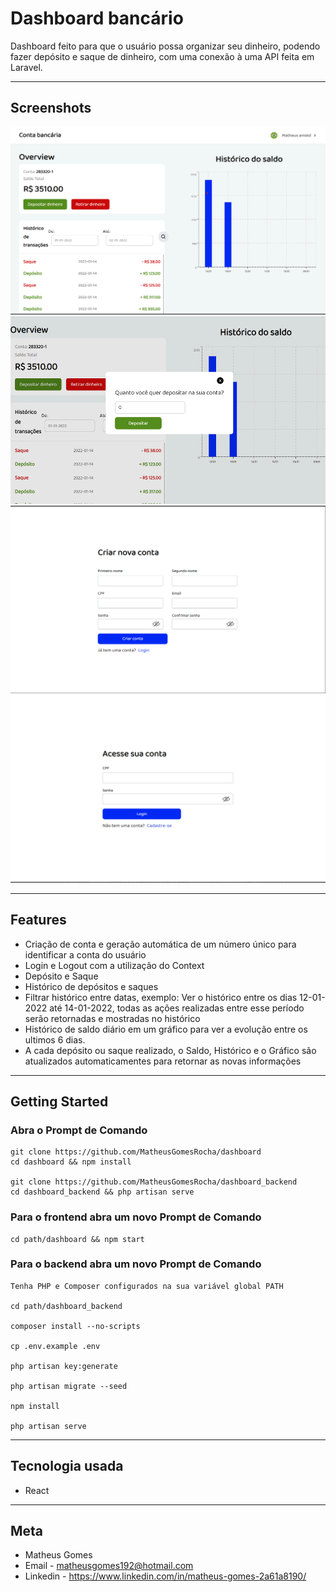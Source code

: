 # **Dashboard bancário**

Dashboard feito para que o usuário possa organizar seu dinheiro, podendo fazer depósito e saque de dinheiro, com uma conexão à uma API feita em Laravel.

-- --

## **Screenshots**


<img src="public/home.png" width="600px" height="300px">

<img src="public/modal.png" width="600px" height="300px">

<img src="public/cadastro.png" width="600px" height="300px">

<img src="public/login.png" width="600px" height="300px">

-- --

## **Features**

- Criação de conta e geração automática de um número único para identificar a conta do usuário
- Login e Logout com a utilização do Context
- Depósito e Saque
- Histórico de depósitos e saques
- Filtrar histórico entre datas, exemplo: Ver o histórico entre os dias 12-01-2022 até 14-01-2022, todas as ações realizadas entre esse período serão retornadas e mostradas no histórico
- Histórico de saldo diário em um gráfico para ver a evolução entre os ultimos 6 dias.
- A cada depósito ou saque realizado, o Saldo, Histórico e o Gráfico são atualizados automaticamentes para retornar as novas informações

-- --

## **Getting Started**

### Abra o Prompt de Comando

    git clone https://github.com/MatheusGomesRocha/dashboard
    cd dashboard && npm install

    git clone https://github.com/MatheusGomesRocha/dashboard_backend
    cd dashboard_backend && php artisan serve

### Para o frontend abra um novo Prompt de Comando

    cd path/dashboard && npm start
    
### Para o backend abra um novo Prompt de Comando

    Tenha PHP e Composer configurados na sua variável global PATH

    cd path/dashboard_backend

    composer install --no-scripts

    cp .env.example .env

    php artisan key:generate
    
    php artisan migrate --seed
    
    npm install

    php artisan serve
    

-- --

## **Tecnologia usada**

- React

-- --
## Meta

- Matheus Gomes
- Email - matheusgomes192@hotmail.com
- Linkedin - https://www.linkedin.com/in/matheus-gomes-2a61a8190/ 
